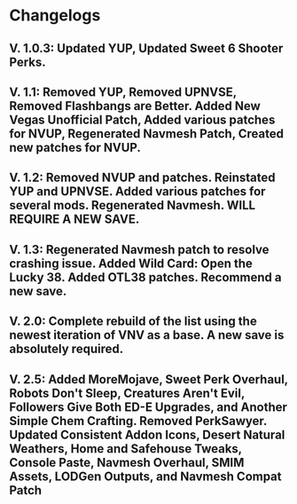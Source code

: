 # Changelogs

## V. 1.0.3: Updated YUP, Updated Sweet 6 Shooter Perks.

## V. 1.1: Removed YUP, Removed UPNVSE, Removed Flashbangs are Better. Added New Vegas Unofficial Patch, Added various patches for NVUP, Regenerated Navmesh Patch, Created new patches for NVUP.

## V. 1.2: Removed NVUP and patches. Reinstated YUP and UPNVSE. Added various patches for several mods. Regenerated Navmesh. WILL REQUIRE A NEW SAVE.

## V. 1.3: Regenerated Navmesh patch to resolve crashing issue. Added Wild Card: Open the Lucky 38. Added OTL38 patches. Recommend a new save.

## V. 2.0: Complete rebuild of the list using the newest iteration of VNV as a base. A new save is absolutely required.

## V. 2.5: Added MoreMojave, Sweet Perk Overhaul, Robots Don't Sleep, Creatures Aren't Evil, Followers Give Both ED-E Upgrades, and Another Simple Chem Crafting. Removed PerkSawyer. Updated Consistent Addon Icons, Desert Natural Weathers, Home and Safehouse Tweaks, Console Paste, Navmesh Overhaul, SMIM Assets, LODGen Outputs, and Navmesh Compat Patch
